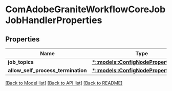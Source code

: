 # ComAdobeGraniteWorkflowCoreJobJobHandlerProperties

## Properties
Name | Type | Description | Notes
------------ | ------------- | ------------- | -------------
**job_topics** | [***::models::ConfigNodePropertyArray**](configNodePropertyArray.md) |  | [optional] 
**allow_self_process_termination** | [***::models::ConfigNodePropertyBoolean**](configNodePropertyBoolean.md) |  | [optional] 

[[Back to Model list]](../README.md#documentation-for-models) [[Back to API list]](../README.md#documentation-for-api-endpoints) [[Back to README]](../README.md)


